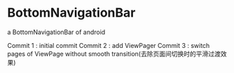 # BottomNavigationBar
a BottomNavigationBar of android

Commit 1 : initial commit
Commit 2 : add ViewPager
Commit 3 : switch pages of ViewPage without smooth transition(去除页面间切换时的平滑过渡效果)
